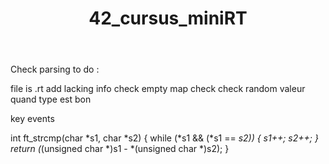 <!DOCTYPE html>
<html lang="en">
<head>
    <meta charset="UTF-8">
    <meta name="viewport" content="width=device-width, initial-scale=1.0">
</head>
<body>
    <header>
        <h1>42_cursus_miniRT</h1>
    </header>

Check parsing to do :

file is .rt
add lacking info check
empty map check
check random valeur quand type est bon

key events

int ft_strcmp(char *s1, char *s2)
{
	while (*s1 && (*s1 == *s2))
	{
		s1++;
		s2++;
	}
	return (*(unsigned char *)s1 - *(unsigned char *)s2);
}
